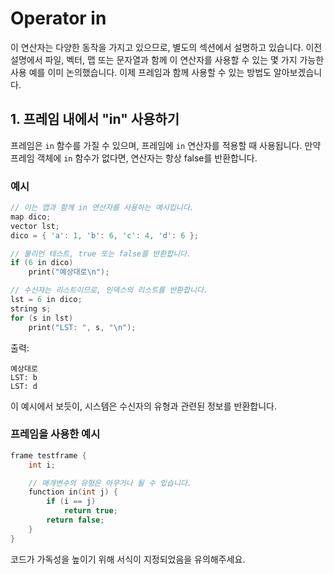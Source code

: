 # Operator in

이 연산자는 다양한 동작을 가지고 있으므로, 별도의 섹션에서 설명하고 있습니다. 이전 설명에서 파일, 벡터, 맵 또는 문자열과 함께 이 연산자를 사용할 수 있는 몇 가지 가능한 사용 예를 이미 논의했습니다. 이제 프레임과 함께 사용할 수 있는 방법도 알아보겠습니다.

## 1. 프레임 내에서 "in" 사용하기

프레임은 `in` 함수를 가질 수 있으며, 프레임에 `in` 연산자를 적용할 때 사용됩니다. 만약 프레임 객체에 `in` 함수가 없다면, 연산자는 항상 false를 반환합니다.

### 예시

```cpp
// 이는 맵과 함께 in 연산자를 사용하는 예시입니다.
map dico;
vector lst;
dico = { 'a': 1, 'b': 6, 'c': 4, 'd': 6 };

// 불리언 테스트, true 또는 false를 반환합니다.
if (6 in dico)
    print("예상대로\n");

// 수신자는 리스트이므로, 인덱스의 리스트를 반환합니다.
lst = 6 in dico;
string s;
for (s in lst)
    print("LST: ", s, "\n");
```

출력:
```
예상대로
LST: b
LST: d
```

이 예시에서 보듯이, 시스템은 수신자의 유형과 관련된 정보를 반환합니다.

### 프레임을 사용한 예시

```cpp
frame testframe {
    int i;

    // 매개변수의 유형은 아무거나 될 수 있습니다.
    function in(int j) {
        if (i == j)
            return true;
        return false;
    }
}
```

코드가 가독성을 높이기 위해 서식이 지정되었음을 유의해주세요.